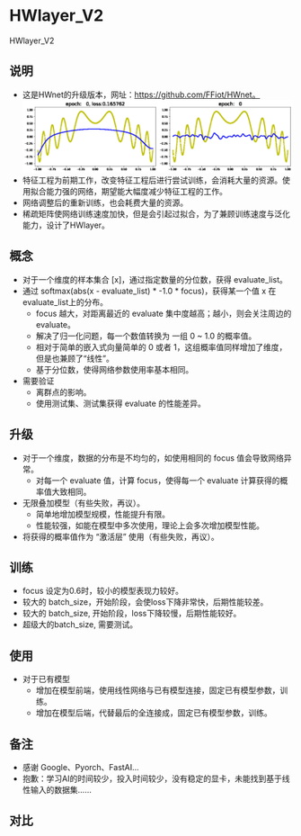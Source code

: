# HWlayer_V2
HWlayer_V2
## 说明
* 这是HWnet的升级版本，网址：https://github.com/FFiot/HWnet。
![avatar](https://github.com/FFiot/HWnet/blob/master/HWnet_base/Image/gradient.gif?raw=true)
* 特征工程为前期工作，改变特征工程后进行尝试训练，会消耗大量的资源。使用拟合能力强的网络，期望能大幅度减少特征工程的工作。
* 网络调整后的重新训练，也会耗费大量的资源。
* 稀疏矩阵使网络训练速度加快，但是会引起过拟合，为了兼顾训练速度与泛化能力，设计了HWlayer。
## 概念
* 对于一个维度的样本集合 [x]，通过指定数量的分位数，获得 evaluate_list。
* 通过 softmax(abs(x - evaluate_list) * -1.0 * focus)，获得某一个值 x 在 evaluate_list上的分布。
  * focus 越大，对距离最近的 evaluate 集中度越高；越小，则会关注周边的 evaluate。
  * 解决了归一化问题，每一个数值转换为 一组 0 ~ 1.0 的概率值。
  * 相对于简单的嵌入式向量简单的 0 或者 1，这组概率值同样增加了维度，但是也兼顾了“线性”。
  * 基于分位数，使得网络参数使用率基本相同。
* 需要验证
  * 离群点的影响。
  * 使用测试集、测试集获得 evaluate 的性能差异。
## 升级
* 对于一个维度，数据的分布是不均匀的，如使用相同的 focus 值会导致网络异常。
  * 对每一个 evaluate 值，计算 focus，使得每一个 evaluate 计算获得的概率值大致相同。
* 无限叠加模型（有些失败，再议）。
  * 简单地增加模型规模，性能提升有限。
  * 性能较强，如能在模型中多次使用，理论上会多次增加模型性能。
* 将获得的概率值作为 “激活层” 使用（有些失败，再议）。
## 训练
* focus 设定为0.6时，较小的模型表现力较好。
* 较大的 batch_size，开始阶段，会使loss下降非常快，后期性能较差。
* 较大的 batch_size, 开始阶段，loss下降较慢，后期性能较好。
* 超级大的batch_size, 需要测试。
## 使用
* 对于已有模型
  * 增加在模型前端，使用线性网络与已有模型连接，固定已有模型参数，训练。
  * 增加在模型后端，代替最后的全连接成，固定已有模型参数，训练。
## 备注
* 感谢 Google、Pyorch、FastAI...
* 抱歉：学习AI的时间较少，投入时间较少，没有稳定的显卡，未能找到基于线性输入的数据集......
## 对比
